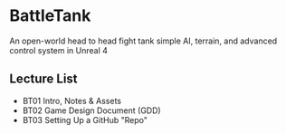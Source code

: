 # BattleTank
An open-world head to head fight tank simple AI, terrain, and advanced control system in Unreal 4

## Lecture List 
* BT01 Intro, Notes & Assets
* BT02 Game Design Document (GDD) 
* BT03 Setting Up a GitHub "Repo"
